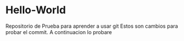 # Hello-World
Repositorio de Prueba para aprender a usar git
Estos son cambios para probar el commit.
A continuacion lo probare

